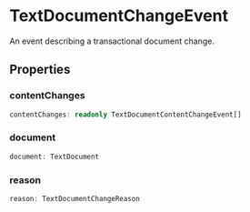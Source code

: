 # TextDocumentChangeEvent

An event describing a transactional document change.

## Properties

### contentChanges

```typescript
contentChanges: readonly TextDocumentContentChangeEvent[]
```

### document

```typescript
document: TextDocument
```

### reason

```typescript
reason: TextDocumentChangeReason
```

[TextDocumentContentChangeEvent]: TextDocumentContentChangeEvent.md
[TextDocumentChangeReason]: TextDocumentChangeReason.md
[TextDocument]: TextDocument.md
